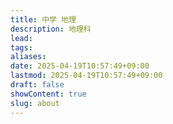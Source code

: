 ```yaml
---
title: 中学 地理
description: 地理科
lead: 
tags: 
aliases: 
date: 2025-04-19T10:57:49+09:00
lastmod: 2025-04-19T10:57:49+09:00
draft: false
showContent: true
slug: about
---
```

